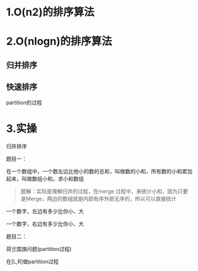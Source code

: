 # 1.O(n2)的排序算法

# 2.O(nlogn)的排序算法

## 归并排序

## 快速排序

partition的过程



# 3.实操

归并排序

题目一：

在一个数组中，一个数左边比他小的数的总和，叫做数的小和，所有数的小和累加起来，叫做数组小和，求小和数组

> 题解：实际是理解归并的过程，在merge 过程中，来统计小和，因为只要是Merge，两边的数组就是内部有序外部无序的，所以可以直接统计



一个数字，左边有多少比你小、大

一个数字，右边有多少比你小、大



题目二：

荷兰国旗问题(partition过程)

在[L,R]做partition过程

